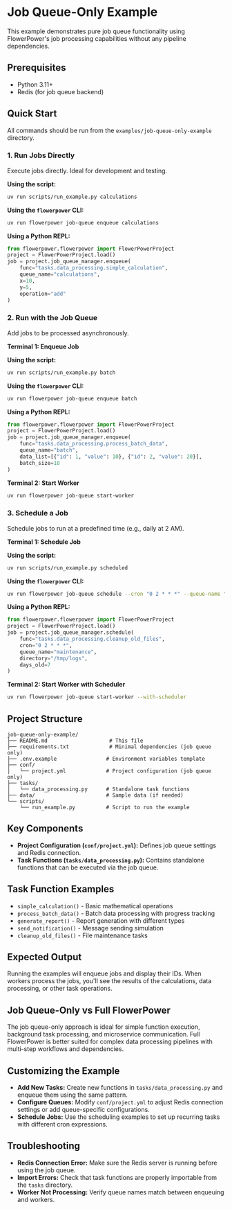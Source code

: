 # Job Queue-Only Example

This example demonstrates pure job queue functionality using FlowerPower's job processing capabilities without any pipeline dependencies.

## Prerequisites

- Python 3.11+
- Redis (for job queue backend)

## Quick Start

All commands should be run from the `examples/job-queue-only-example` directory.

### 1. Run Jobs Directly

Execute jobs directly. Ideal for development and testing.

**Using the script:**
```bash
uv run scripts/run_example.py calculations
```

**Using the `flowerpower` CLI:**
```bash
uv run flowerpower job-queue enqueue calculations
```

**Using a Python REPL:**
```python
from flowerpower.flowerpower import FlowerPowerProject
project = FlowerPowerProject.load()
job = project.job_queue_manager.enqueue(
    func="tasks.data_processing.simple_calculation",
    queue_name="calculations",
    x=10,
    y=5,
    operation="add"
)
```

### 2. Run with the Job Queue

Add jobs to be processed asynchronously.

**Terminal 1: Enqueue Job**

**Using the script:**
```bash
uv run scripts/run_example.py batch
```

**Using the `flowerpower` CLI:**
```bash
uv run flowerpower job-queue enqueue batch
```

**Using a Python REPL:**
```python
from flowerpower.flowerpower import FlowerPowerProject
project = FlowerPowerProject.load()
job = project.job_queue_manager.enqueue(
    func="tasks.data_processing.process_batch_data",
    queue_name="batch",
    data_list=[{"id": 1, "value": 10}, {"id": 2, "value": 20}],
    batch_size=10
)
```

**Terminal 2: Start Worker**
```bash
uv run flowerpower job-queue start-worker
```

### 3. Schedule a Job

Schedule jobs to run at a predefined time (e.g., daily at 2 AM).

**Terminal 1: Schedule Job**

**Using the script:**
```bash
uv run scripts/run_example.py scheduled
```

**Using the `flowerpower` CLI:**
```bash
uv run flowerpower job-queue schedule --cron "0 2 * * *" --queue-name "maintenance" --func "tasks.data_processing.cleanup_old_files"
```

**Using a Python REPL:**
```python
from flowerpower.flowerpower import FlowerPowerProject
project = FlowerPowerProject.load()
job = project.job_queue_manager.schedule(
    func="tasks.data_processing.cleanup_old_files",
    cron="0 2 * * *",
    queue_name="maintenance",
    directory="/tmp/logs",
    days_old=7
)
```

**Terminal 2: Start Worker with Scheduler**
```bash
uv run flowerpower job-queue start-worker --with-scheduler
```

## Project Structure

```
job-queue-only-example/
├── README.md                    # This file
├── requirements.txt             # Minimal dependencies (job queue only)
├── .env.example                # Environment variables template
├── conf/
│   └── project.yml             # Project configuration (job queue only)
├── tasks/
│   └── data_processing.py      # Standalone task functions
├── data/                       # Sample data (if needed)
└── scripts/
    └── run_example.py          # Script to run the example
```

## Key Components

- **Project Configuration (`conf/project.yml`):** Defines job queue settings and Redis connection.
- **Task Functions (`tasks/data_processing.py`):** Contains standalone functions that can be executed via the job queue.

## Task Function Examples

- `simple_calculation()` - Basic mathematical operations
- `process_batch_data()` - Batch data processing with progress tracking
- `generate_report()` - Report generation with different types
- `send_notification()` - Message sending simulation
- `cleanup_old_files()` - File maintenance tasks

## Expected Output

Running the examples will enqueue jobs and display their IDs. When workers process the jobs, you'll see the results of the calculations, data processing, or other task operations.

## Job Queue-Only vs Full FlowerPower

The job queue-only approach is ideal for simple function execution, background task processing, and microservice communication. Full FlowerPower is better suited for complex data processing pipelines with multi-step workflows and dependencies.

## Customizing the Example

- **Add New Tasks:** Create new functions in `tasks/data_processing.py` and enqueue them using the same pattern.
- **Configure Queues:** Modify `conf/project.yml` to adjust Redis connection settings or add queue-specific configurations.
- **Schedule Jobs:** Use the scheduling examples to set up recurring tasks with different cron expressions.

## Troubleshooting

- **Redis Connection Error:** Make sure the Redis server is running before using the job queue.
- **Import Errors:** Check that task functions are properly importable from the `tasks` directory.
- **Worker Not Processing:** Verify queue names match between enqueuing and workers.